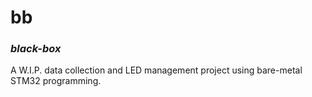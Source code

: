 # bb
### *black-box*

A W.I.P. data collection and LED management project using bare-metal STM32 programming.
